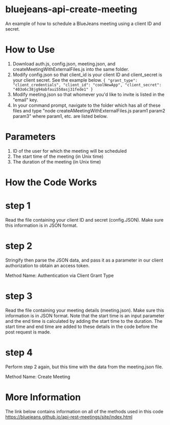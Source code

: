 # bluejeans-api-create-meeting
An example of how to schedule a BlueJeans meeting using a client ID and secret.

# How to Use

1) Download auth.js, config.json, meeting.json, and createMeetingWithExternalFiles.js into the same folder.
2) Modify config.json so that client_id is your client ID and client_secret is your client secret. See the example below.
`{
  "grant_type": "client_credentials",
  "client_id": "coolNewApp",
  "client_secret": "403o6c38jg94abfaui550asj31fede1"
}`
3) Modify meeting.json so that whomever you'd like to invite is listed in the "email" key. 
4) In your command prompt, navigate to the folder which has all of these files and type "node createAMeetingWithExternalFiles.js param1 param2 param3" where param1, etc. are listed below. 

# Parameters
1) ID of the user for which the meeting will be scheduled
2) The start time of the meeting (in Unix time)
3) The duration of the meeting (in Unix time)

# How the Code Works
# step 1
Read the file containing your client ID and secret (config.JSON). Make sure this information is in JSON format.

# step 2
Stringify then parse the JSON data, and pass it as a parameter in our client authorization to obtain an access token. 

Method Name: 
Authentication via Client Grant Type

# step 3
Read the file containing your meeting details (meeting.json). Make sure this information is in JSON format. Note that the start time is an input parameter and the end time is calculated by adding the start time to the duration. The start time and end time are added to these details in the code before the post request is made. 

# step 4
Perform step 2 again, but this time with the data from the meeting.json file. 

Method Name: 
Create Meeting

# More Information
The link below contains information on all of the methods used in this code
https://bluejeans.github.io/api-rest-meetings/site/index.html

